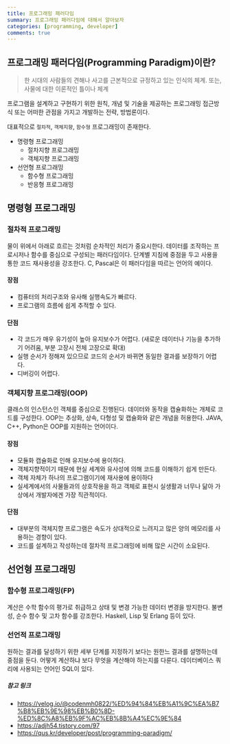 ```yaml
---
title: 프로그래밍 패러다임
summary: 프로그래밍 패러다임에 대해서 알아보자
categories: [programming, developer]
comments: true
---
```


## 프로그래밍 패러다임(Programming Paradigm)이란?
> 한 시대의 사람들의 견해나 사고를 근본적으로 규정하고 있는 인식의 체계. 또는, 사물에 대한 이론적인 틀이나 체계

프로그램을 설계하고 구현하기 위한 원칙, 개념 및 기술을 제공하는 프로그래밍 접근방식 또는 어떠한 관점을 가지고 개발하는 전략, 방법론이다.

대표적으로 `절차적`, `객체지향`, `함수형` 프로그래밍이 존재한다.
* 명령형 프로그래밍
  * 절차지향 프로그래밍
  * 객체지향 프로그래밍
* 선언형 프로그래밍
  * 함수형 프로그래밍
  * 반응형 프로그래밍

## 명령형 프로그래밍

### 절차적 프로그래밍
물이 위에서 아래로 흐르는 것처럼 순차적인 처리가 중요시한다.
데이터를 조작하는 프로시저나 함수를 중심으로 구성되는 패러다임이다.
단계별 지침에 중점을 두고 사용을 통한 코드 재사용성을 강조한다.
C, Pascal은 이 패러다임을 따르는 언어의 예이다.

#### 장점
- 컴퓨터의 처리구조와 유사해 실행속도가 빠르다.
- 프로그램의 흐름에 쉽게 추적할 수 있다.
#### 단점
- 각 코드가 매우 유기성이 높아 유지보수가 어렵다.
(새로운 데이터나 기능을 추가하기 어려움, 부분 고장시 전체 고장으로 확대)
- 실행 순서가 정해져 있으므로 코드의 순서가 바뀌면 동일한 결과를 보장하기 어렵다.
- 디버깅이 어렵다.

### 객체지향 프로그래밍(OOP)
클래스의 인스턴스인 객체를 중심으로 진행된다.
데이터와 동작을 캡슐화하는 개체로 코드를 구성한다.
OOP는 추상화, 상속, 다형성 및 캡슐화와 같은 개념을 허용한다.
JAVA, C++, Python은 OOP를 지원하는 언어이다.

#### 장점
- 모듈화 캡슐화로 인해 유지보수에 용이하다.
- 객체지향적이기 때문에 현실 세계와 유사성에 의해 코드를 이해하기 쉽게 만든다.
- 객체 자체가 하나의 프로그램이기에 재사용에 용이하다
- 실세계에서의 사물들과의 상호작용을 하고 객체로 표현시 실생활과 너무나 닮아 가상에서 개발자에겐 가장 직관적이다.
#### 단점
- 대부분의 객체지향 프로그램은 속도가 상대적으로 느려지고 많은 양의 메모리를 사용하는 경향이 있다.
- 코드를 설계하고 작성하는데 절차적 프로그래밍에 비해 많은 시간이 소요된다.

## 선언형 프로그래밍

### 함수형 프로그래밍(FP)
계산은 수학 함수의 평가로 취급하고 상태 및 변경 가능한 데이터 변경을 방지한다.
불변성, 순수 함수 및 고차 함수를 강조한다.
Haskell, Lisp 및 Erlang 등이 있다.

### 선언적 프로그래밍
원하는 결과를 달성하기 위한 세부 단계를 지정하기 보다는 원한느 결과를 설명하는데 중점을 둔다.
어떻게 계산하냐 보다 무엇을 계산해야 하는지를 다룬다.
데이터베이스 쿼리에 사용되는 언어인 SQL이 있다.



##### 참고 링크
* https://velog.io/@codenmh0822/%ED%94%84%EB%A1%9C%EA%B7%B8%EB%9E%98%EB%B0%8D-%ED%8C%A8%EB%9F%AC%EB%8B%A4%EC%9E%84
* https://adjh54.tistory.com/97
* https://qus.kr/developer/post/programming-paradigm/